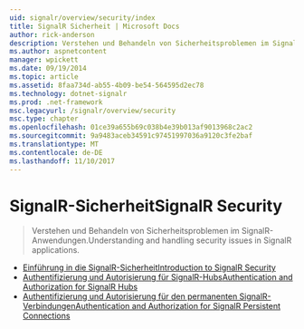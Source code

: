 ```yaml
---
uid: signalr/overview/security/index
title: SignalR Sicherheit | Microsoft Docs
author: rick-anderson
description: Verstehen und Behandeln von Sicherheitsproblemen im SignalR-Anwendungen.
ms.author: aspnetcontent
manager: wpickett
ms.date: 09/19/2014
ms.topic: article
ms.assetid: 8faa734d-ab55-4b09-be54-564595d2ec78
ms.technology: dotnet-signalr
ms.prod: .net-framework
msc.legacyurl: /signalr/overview/security
msc.type: chapter
ms.openlocfilehash: 01ce39a655b69c038b4e39b013af9013968c2ac2
ms.sourcegitcommit: 9a9483aceb34591c97451997036a9120c3fe2baf
ms.translationtype: MT
ms.contentlocale: de-DE
ms.lasthandoff: 11/10/2017
---
```

<a name="signalr-security"></a><span data-ttu-id="530f3-103">SignalR-Sicherheit</span><span class="sxs-lookup"><span data-stu-id="530f3-103">SignalR Security</span></span>
====================
> <span data-ttu-id="530f3-104">Verstehen und Behandeln von Sicherheitsproblemen im SignalR-Anwendungen.</span><span class="sxs-lookup"><span data-stu-id="530f3-104">Understanding and handling security issues in SignalR applications.</span></span>


- [<span data-ttu-id="530f3-105">Einführung in die SignalR-Sicherheit</span><span class="sxs-lookup"><span data-stu-id="530f3-105">Introduction to SignalR Security</span></span>](introduction-to-security.md)
- [<span data-ttu-id="530f3-106">Authentifizierung und Autorisierung für SignalR-Hubs</span><span class="sxs-lookup"><span data-stu-id="530f3-106">Authentication and Authorization for SignalR Hubs</span></span>](hub-authorization.md)
- [<span data-ttu-id="530f3-107">Authentifizierung und Autorisierung für den permanenten SignalR-Verbindungen</span><span class="sxs-lookup"><span data-stu-id="530f3-107">Authentication and Authorization for SignalR Persistent Connections</span></span>](persistent-connection-authorization.md)
